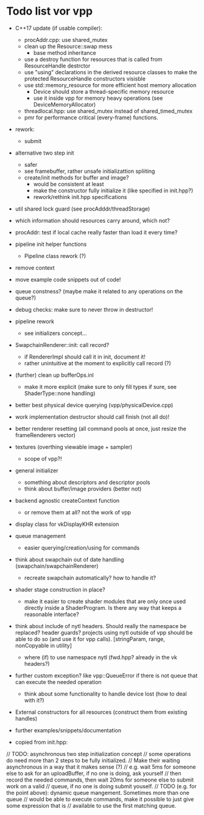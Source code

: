 Todo list vor vpp
=================

- C++17 update (if usable compiler):
	- procAddr.cpp: use shared_mutex
	- clean up the Resource::swap mess
		- base method inheritance
	- use a destroy function for resources that is called from ResourceHandle destrctor
	- use "using" declarations in the derived resource classes to make the
		protected ResourceHandle constructors visisble
	- use std::memory_resource for more efficient host memory allocation
		- Device should store a thread-specific memory resource
		- use it inside vpp for memory heavy operations (see DeviceMemoryAllocator)
	- threadlocal.hpp: use shared_mutex instead of shared_timed_mutex
	- pmr for performance critical (every-frame) functions.


- rework:
	- submit
- alternative two step init
	- safer
	- see framebuffer, rather unsafe initializattion spliiting
	- create/init methods for buffer and image?
		- would be consistent at least
		- make the constructor fully initialize it (like specified in init.hpp?)
		- rework/rethink init.hpp specifications
- util shared lock guard (see procAdddr/threadStorage)
- which information should resources carry around, which not?
- procAddr: test if local cache really faster than load it every time?
- pipeline init helper functions
	- Pipeline class rework (?)
- remove context
- move example code snippets out of code!
- queue constness? (maybe make it related to any operations on the queue?)
- debug checks: make sure to never throw in destructor!
- pipeline rework
	- see initializers concept...
- SwapchainRenderer::init: call record?
	- if RendererImpl should call it in init, document it!
	- rather unintuitive at the moment to explicitly call record (?)
- (further) clean up bufferOps.inl
	- make it more explicit (make sure to only fill types if sure, see ShaderType::none handling)
- better best physical device querying (vpp/physicalDevice.cpp)
- work implementation destructor should call finish (not all do)!
- better renderer resetting (all command pools at once, just resize the frameRenderers vector)
- textures (overthing viewable image + sampler)
	- scope of vpp?!
- general initializer
	- something about descriptors and descriptor pools
	- think about buffer/image providers (better not)
- backend agnostic createContext function
	- or remove them at all? not the work of vpp
- display class for vkDisplayKHR extension
- queue management
	- easier querying/creation/using for commands
- think about swapchain out of date handling (swapchain/swapchainRenderer)
	- recreate swapchain automatically? how to handle it?

- shader stage construction in place?
	- make it easier to create shader modules that are only once used directly inside
		a ShaderProgram. Is there any way that keeps a reasonable interface?

- think about include of nytl headers. Should really the namespace be replaced? header guards?
	projects using nytl outside of vpp should be able to do so (and use it for vpp calls).
	[stringParam, range, nonCopyable in utility]
	- where (if) to use namespace nytl (fwd.hpp? already in the vk headers?)

- further custom exception? like vpp::QueueError if there is not queue that
	can execute the needed operation
	- think about some functionality to handle device lost (how to deal with it?)

- External constructors for all resources (construct them from existing handles)
- further examples/snippets/documentation

- copied from init.hpp:


// TODO: asynchronous two step initialization concept
// some operations do need more than 2 steps to be fully initialized.
// Make their waiting asynchronous in a way that it makes sense (?)
// e.g. wait 5ms for someone else to ask for an uploadBuffer, if no one is doing, ask yourself
// then record the needed commands, then wait 20ms for someone else to submit work on a valid
// queue, if no one is doing submit youself.
// TODO (e.g. for the point above): dynamic queue mangement. Sometimes more than one queue
// would be able to execute commands, make it possible to just give some expression that is
// available to use the first matching queue.

